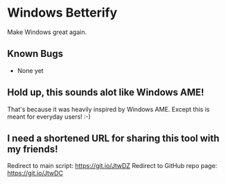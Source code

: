 # Windows Betterify
Make Windows great again.

## Known Bugs
* None yet

## Hold up, this sounds alot like Windows AME!

That's because it was heavily inspired by Windows AME. Except this is meant for everyday users! :-)

## I need a shortened URL for sharing this tool with my friends!
Redirect to main script: https://git.io/JtwDZ
Redirect to GitHub repo page: https://git.io/JtwDC
